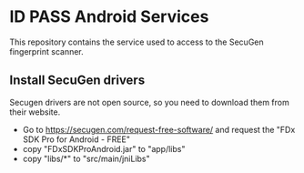 # ID PASS Android Services

This repository contains the service used to access to the SecuGen fingerprint scanner.

## Install SecuGen drivers
Secugen drivers are not open source, so you need to download them from their website.

- Go to https://secugen.com/request-free-software/ and request the "FDx SDK Pro for Android - FREE"
- copy "FDxSDKProAndroid.jar" to "app/libs"
- copy "libs/*" to "src/main/jniLibs"
